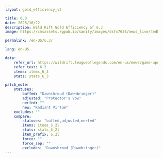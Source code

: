 ```yaml
---
layout: gold_efficiency_v2

title: 6.3
date: 2025/10/22
description: Wild Rift Gold Efficiency of 6.3
image: https://cmsassets.rgpub.io/sanity/images/dsfx7636/news_live/4edb103f3546f452082df1e1755d16512e6f01e0-1920x1080.jpg?w=1200&h=630&fm=webp&fit=crop&crop=center

permalink: /en-US/6.3/

lang: en-US

data:
    refer_url: https://wildrift.leagueoflegends.com/en-us/news/game-updates/wild-rift-patch-notes-6-3/
    refer_text: 6.3
    items: items_6_3
    stats: stats_6_3

patch_note:
    statuses:
        buffed: "Dawnshroud (Dawnbringer)"
        adjusted: "Protector's Vow"
        nerfed: ""
        new: "Radiant Virtue"
    excludes: ""
    compare:
        statuses: "buffed,adjusted,nerfed"
        items: items_6_2l
        stats: stats_6_2l
        item_prefix: 6.2l
        force: ""
        force_sep: ""
        excludes: "Dawnshroud (Dawnbringer)"
---
```

